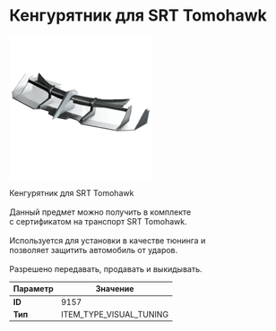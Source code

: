 # Кенгурятник для SRT Tomohawk

![Item Image](../img/9157.webp?raw=true)

Кенгурятник для SRT Tomohawk<br><br>Данный предмет можно получить в комплекте<br>с сертификатом на транспорт SRT Tomohawk.<br><br>Используется для установки в качестве тюнинга и<br>позволяет защитить автомобиль от ударов.<br><br>Разрешено передавать, продавать и выкидывать.


| Параметр | Значение |
|----------|----------|
| **ID** | 9157 |
| **Тип** | ITEM_TYPE_VISUAL_TUNING |

